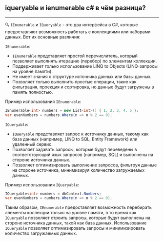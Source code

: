 ## iqueryable и ienumerable c# в чём разница? ##
---
🔍 `IEnumerable` и `IQueryable` - это два интерфейса в C#, которые предоставляют возможность работать с коллекциями или наборами данных. Вот их основные различия:

`IEnumerable`:
- `IEnumerable` представляет простой перечислитель, который позволяет выполнять итерацию (перебор) по элементам коллекции.
- Поддерживает только использование LINQ to Objects (LINQ-запросы на уровне памяти).
- Не имеет знания о структуре источника данных или базы данных.
- Позволяет только выполнить простые операции, такие как фильтрация, проекция и сортировка, но данные будут загружены в память полностью.

Пример использования `IEnumerable`:
```csharp
IEnumerable<int> numbers = new List<int>() { 1, 2, 3, 4, 5 };
var evenNumbers = numbers.Where(n => n % 2 == 0);
```

`IQueryable`:
- `IQueryable` представляет запрос к источнику данных, такому как база данных (например, LINQ to SQL, Entity Framework) или удаленный сервис.
- Позволяет задавать запросы, которые будут переведены в соответствующий язык запросов (например, SQL) и выполнены на стороне источника данных.
- Позволяет оптимизировать выполнение запросов, фильтруя данные на стороне источника, минимизируя количество загружаемых данных.

Пример использования `IQueryable`:
```csharp
IQueryable<int> numbers = dbContext.Numbers;
var evenNumbers = numbers.Where(n => n % 2 == 0);
```

Таким образом, `IEnumerable` предоставляет возможность перебирать элементы коллекции только на уровне памяти, в то время как `IQueryable` позволяет строить запросы, которые будут выполнены на стороне источника данных, такой как база данных. Использование `IQueryable` позволяет оптимизировать запросы и минимизировать количество загружаемых данных.
